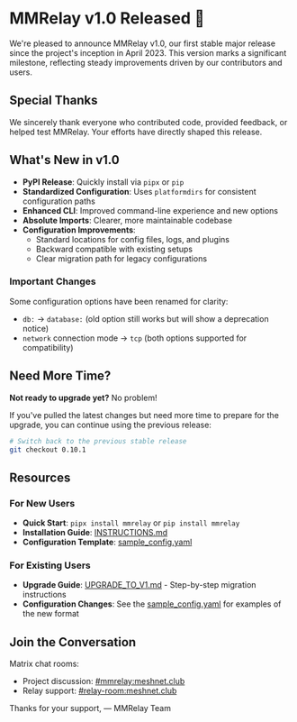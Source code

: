 # MMRelay v1.0 Released 🔖

We're pleased to announce MMRelay v1.0, our first stable major release since the project's inception in April 2023. This version marks a significant milestone, reflecting steady improvements driven by our contributors and users.

## Special Thanks

We sincerely thank everyone who contributed code, provided feedback, or helped test MMRelay. Your efforts have directly shaped this release.

## What's New in v1.0

- **PyPI Release**: Quickly install via `pipx` or `pip`
- **Standardized Configuration**: Uses `platformdirs` for consistent configuration paths
- **Enhanced CLI**: Improved command-line experience and new options
- **Absolute Imports**: Clearer, more maintainable codebase
- **Configuration Improvements**:
  - Standard locations for config files, logs, and plugins
  - Backward compatible with existing setups
  - Clear migration path for legacy configurations

### Important Changes

Some configuration options have been renamed for clarity:

- `db:` → `database:` (old option still works but will show a deprecation notice)
- `network` connection mode → `tcp` (both options supported for compatibility)

## Need More Time?

**Not ready to upgrade yet?** No problem!

If you've pulled the latest changes but need more time to prepare for the upgrade, you can continue using the previous release:

```bash
# Switch back to the previous stable release
git checkout 0.10.1
```

## Resources

### For New Users

- **Quick Start**: `pipx install mmrelay` or `pip install mmrelay`
- **Installation Guide**: [INSTRUCTIONS.md](https://github.com/geoffwhittington/meshtastic-matrix-relay/blob/main/INSTRUCTIONS.md)
- **Configuration Template**: [sample_config.yaml](https://github.com/geoffwhittington/meshtastic-matrix-relay/blob/main/src/mmrelay/tools/sample_config.yaml)

### For Existing Users

- **Upgrade Guide**: [UPGRADE_TO_V1.md](https://github.com/geoffwhittington/meshtastic-matrix-relay/blob/main/UPGRADE_TO_V1.md) - Step-by-step migration instructions
- **Configuration Changes**: See the [sample_config.yaml](https://github.com/geoffwhittington/meshtastic-matrix-relay/blob/main/src/mmrelay/tools/sample_config.yaml) for examples of the new format

## Join the Conversation

Matrix chat rooms:

- Project discussion: [#mmrelay:meshnet.club](https://matrix.to/#/#mmrelay:meshnet.club)
- Relay support: [#relay-room:meshnet.club](https://matrix.to/#/#relay-room:meshnet.club)

Thanks for your support,
— MMRelay Team
